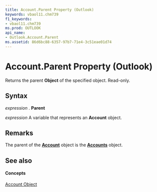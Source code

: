 ```yaml
---
title: Account.Parent Property (Outlook)
keywords: vbaol11.chm739
f1_keywords:
- vbaol11.chm739
ms.prod: OUTLOOK
api_name:
- Outlook.Account.Parent
ms.assetid: 86d6bc88-6357-97b7-71e4-3c51eae01d74
---
```



# Account.Parent Property (Outlook)

Returns the parent  **Object** of the specified object. Read-only.


## Syntax

 _expression_ . **Parent**

 _expression_ A variable that represents an **Account** object.


## Remarks

The parent of the  **[Account](account-object-outlook.md)** object is the **[Accounts](accounts-object-outlook.md)** object.


## See also


#### Concepts


[Account Object](account-object-outlook.md)

